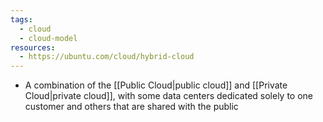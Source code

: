 ```yaml
---
tags:
  - cloud
  - cloud-model
resources:
  - https://ubuntu.com/cloud/hybrid-cloud
---
```

- A combination of the [[Public Cloud|public cloud]] and [[Private Cloud|private cloud]], with some data centers dedicated solely to one customer and others that are shared with the public